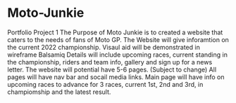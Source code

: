 # Moto-Junkie
Portfolio Project 1 
The Purpose of Moto Junkie is to created a website that caters to the needs of fans of Moto GP.
The Website will give inforamtion on the current 2022 championship.
Visaul aid will be demonstrated in wireframe Balsamiq
Details will include upcoming races, current standing in the championship, riders and team info, gallery and sign up for a news letter.
The website will potential have 5-6 pages. (Subject to change)
All pages will have nav bar and socail media links.
Main page will have info on upcoming races to advance for 3 races, current 1st, 2nd and 3rd, in champiomship and the latest result.
